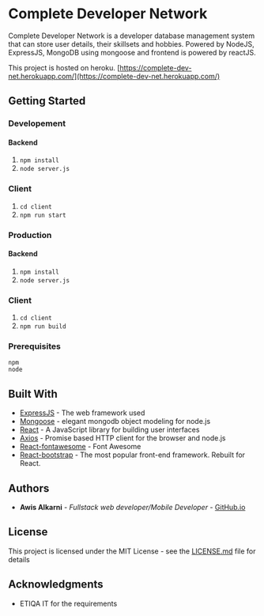 # Complete Developer Network

Complete Developer Network is a developer database management system that can store user details, their skillsets and hobbies. Powered by NodeJS, ExpressJS, MongoDB using mongoose and frontend is powered by reactJS.

This project is hosted on heroku. [https://complete-dev-net.herokuapp.com/](https://complete-dev-net.herokuapp.com/)

## Getting Started

### Developement

#### Backend 

1. ``` npm install ```
2. ``` node server.js ```

### Client
1. ``` cd client ```
2. ``` npm run start ```

### Production

#### Backend 

1. ``` npm install ```
2. ``` node server.js ```

### Client
1. ``` cd client ```
2. ``` npm run build ```

### Prerequisites

```
npm
node
```

## Built With

* [ExpressJS](https://expressjs.com/) - The web framework used
* [Mongoose](https://mongoosejs.com/) - elegant mongodb object modeling for node.js
* [React](https://reactjs.org/) - A JavaScript library for building user interfaces
* [Axios](https://github.com/axios/axios) - Promise based HTTP client for the browser and node.js
* [React-fontawesome](https://github.com/FortAwesome/react-fontawesome) - Font Awesome
* [React-bootstrap](https://mongoosejs.com/) - The most popular front-end framework. Rebuilt for React.


## Authors

* **Awis Alkarni** - *Fullstack web developer/Mobile Developer* - [GitHub.io](https://awisalkarni.github.io/)

## License

This project is licensed under the MIT License - see the [LICENSE.md](LICENSE.md) file for details

## Acknowledgments

* ETIQA IT for the requirements

